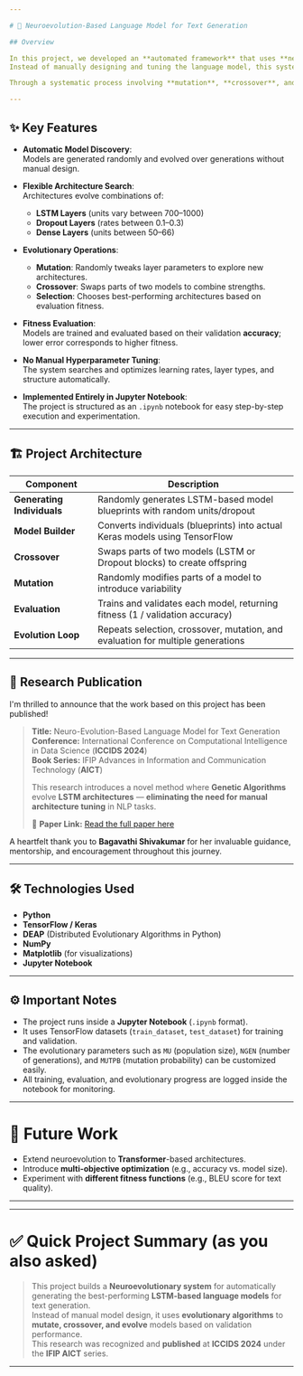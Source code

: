 ```yaml
---

# 🧠 Neuroevolution-Based Language Model for Text Generation

## Overview

In this project, we developed an **automated framework** that uses **neuroevolution** to evolve optimal neural network architectures for **text generation** tasks.  
Instead of manually designing and tuning the language model, this system **evolves** both **architecture** and **hyperparameters** using **evolutionary algorithms**.

Through a systematic process involving **mutation**, **crossover**, and **fitness evaluation**, the framework discovers architectures that perform well on given text generation datasets — drastically reducing human intervention and boosting efficiency.

---
```


## ✨ Key Features

- **Automatic Model Discovery**:  
  Models are generated randomly and evolved over generations without manual design.

- **Flexible Architecture Search**:  
  Architectures evolve combinations of:
  - **LSTM Layers** (units vary between 700–1000)
  - **Dropout Layers** (rates between 0.1–0.3)
  - **Dense Layers** (units between 50–66)

- **Evolutionary Operations**:
  - **Mutation**: Randomly tweaks layer parameters to explore new architectures.
  - **Crossover**: Swaps parts of two models to combine strengths.
  - **Selection**: Chooses best-performing architectures based on evaluation fitness.

- **Fitness Evaluation**:  
  Models are trained and evaluated based on their validation **accuracy**; lower error corresponds to higher fitness.

- **No Manual Hyperparameter Tuning**:  
  The system searches and optimizes learning rates, layer types, and structure automatically.

- **Implemented Entirely in Jupyter Notebook**:  
  The project is structured as an `.ipynb` notebook for easy step-by-step execution and experimentation.

---

## 🏗️ Project Architecture

| Component        | Description                                                                          |
|------------------|--------------------------------------------------------------------------------------|
| **Generating Individuals** | Randomly generates LSTM-based model blueprints with random units/dropout |
| **Model Builder** | Converts individuals (blueprints) into actual Keras models using TensorFlow         |
| **Crossover**     | Swaps parts of two models (LSTM or Dropout blocks) to create offspring              |
| **Mutation**      | Randomly modifies parts of a model to introduce variability                        |
| **Evaluation**    | Trains and validates each model, returning fitness (1 / validation accuracy)        |
| **Evolution Loop**| Repeats selection, crossover, mutation, and evaluation for multiple generations     |

---

## 📜 Research Publication

I'm thrilled to announce that the work based on this project has been published!

> **Title:** Neuro-Evolution-Based Language Model for Text Generation  
> **Conference:** International Conference on Computational Intelligence in Data Science (**ICCIDS 2024**)  
> **Book Series:** IFIP Advances in Information and Communication Technology (**AICT**)  
>  
> This research introduces a novel method where **Genetic Algorithms** evolve **LSTM architectures** — **eliminating the need for manual architecture tuning** in NLP tasks.  
>  
> 🔗 **Paper Link:** [Read the full paper here](https://lnkd.in/g727Rp7s)

A heartfelt thank you to **Bagavathi Shivakumar** for her invaluable guidance, mentorship, and encouragement throughout this journey.

---

## 🛠️ Technologies Used

- **Python**
- **TensorFlow / Keras**
- **DEAP** (Distributed Evolutionary Algorithms in Python)
- **NumPy**
- **Matplotlib** (for visualizations)
- **Jupyter Notebook**

---

## ⚙️ Important Notes

- The project runs inside a **Jupyter Notebook** (`.ipynb` format).
- It uses TensorFlow datasets (`train_dataset`, `test_dataset`) for training and validation.
- The evolutionary parameters such as `MU` (population size), `NGEN` (number of generations), and `MUTPB` (mutation probability) can be customized easily.
- All training, evaluation, and evolutionary progress are logged inside the notebook for monitoring.

---

# 🚀 Future Work
- Extend neuroevolution to **Transformer**-based architectures.
- Introduce **multi-objective optimization** (e.g., accuracy vs. model size).
- Experiment with **different fitness functions** (e.g., BLEU score for text quality).

---

---

# ✅ Quick Project Summary (as you also asked)

> This project builds a **Neuroevolutionary system** for automatically generating the best-performing **LSTM-based language models** for text generation.  
Instead of manual model design, it uses **evolutionary algorithms** to **mutate, crossover, and evolve** models based on validation performance.  
This research was recognized and **published** at **ICCIDS 2024** under the **IFIP AICT** series.

---
